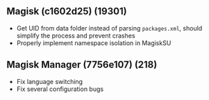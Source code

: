 ## Magisk (c1602d25) (19301)
- Get UID from data folder instead of parsing `packages.xml`, should simplify the process and prevent crashes
- Properly implement namespace isolation in MagiskSU

## Magisk Manager (7756e107) (218)
- Fix language switching
- Fix several configuration bugs
